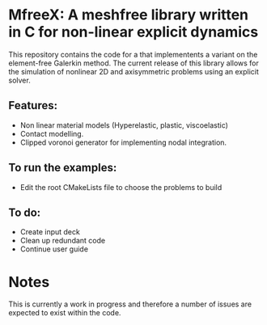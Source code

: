 <h1> MfreeX: A meshfree library written in C for non-linear explicit dynamics </h1>

This repository contains the code for a that implementents a variant on the element-free Galerkin method. The current release of this library allows for the simulation of nonlinear 2D and axisymmetric problems using an explicit solver.

<h2> Features: </h2>

- Non linear material models (Hyperelastic, plastic, viscoelastic)
- Contact modelling.
- Clipped voronoi generator for implementing nodal integration.

<h2> To run the examples: </h2>

- Edit the root CMakeLists file to choose the problems to build 

<h2> To do: </h2>

- Create input deck 
- Clean up redundant code 
- Continue user guide

<h1> Notes </h1>
This is currently a work in progress and therefore a number of issues are expected to exist within the code. 